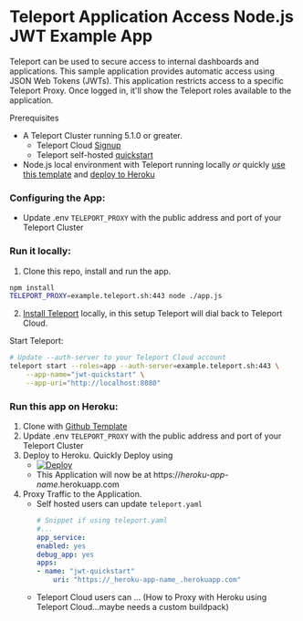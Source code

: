 # Teleport Application Access Node.js JWT Example App

Teleport can be used to secure access to internal dashboards and applications. This
sample application provides automatic access using JSON Web Tokens (JWTs). This
application restricts access to a specific Teleport Proxy. Once logged in, it'll
show the Teleport roles available to the application.

Prerequisites
- A Teleport Cluster running 5.1.0 or greater.
    - Teleport Cloud [Signup](https://goteleport.com/get-started/)
    - Teleport self-hosted [quickstart](https://goteleport.com/teleport/docs/quickstart/)
- Node.js local environment with Teleport running locally _or_ quickly [use this template](https://github.com/benarent/teleport-application-access-node/generate) and [deploy to Heroku](https://heroku.com/deploy)

### Configuring the App:
- Update .env `TELEPORT_PROXY` with the public address and port of your Teleport Cluster

### Run it locally:

1. Clone this repo, install and run the app.
```bash
npm install
TELEPORT_PROXY=example.teleport.sh:443 node ./app.js
```

2. [Install Teleport](https://goteleport.com/teleport/docs/installation/) locally, in this setup Teleport will dial back to Teleport Cloud.

Start Teleport:
```bash
# Update --auth-server to your Teleport Cloud account
teleport start --roles=app --auth-server=example.teleport.sh:443 \
    --app-name="jwt-quickstart" \
    --app-uri="http://localhost:8080"
```


### Run this app on Heroku:

1. Clone with [Github Template](https://github.com/benarent/teleport-application-access-node/generate)
2. Update .env `TELEPORT_PROXY` with the public address and port of your Teleport Cluster
3. Deploy to Heroku. Quickly Deploy using
    - [![Deploy](https://www.herokucdn.com/deploy/button.svg)](https://heroku.com/deploy)
    - This Application will now be at https://_heroku-app-name_.herokuapp.com
4. Proxy Traffic to the Application.
    - Self hosted users can update `teleport.yaml`
        ```yaml
        # Snippet if using teleport.yaml
        #...
        app_service:
        enabled: yes
        debug_app: yes
        apps:
        - name: "jwt-quickstart"
            uri: "https://_heroku-app-name_.herokuapp.com"
        ```
    - Teleport Cloud users can ... (How to Proxy with Heroku using Teleport Cloud...maybe needs a custom buildpack)

